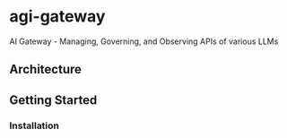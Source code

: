 # agi-gateway
AI Gateway - Managing, Governing, and Observing APIs of various LLMs

## Architecture

## Getting Started
### Installation
